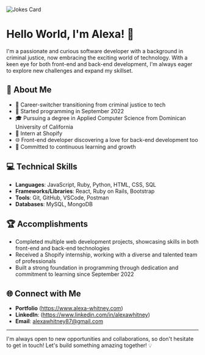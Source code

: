 <!-- Markdown -->

![Jokes Card](https://readme-jokes.vercel.app/api?bgColor=%23073b4c&textColor=%2306d6a0&aColor=%2306d6a0&borderColor=%2306d6a0)

# Hello World, I'm Alexa! 👋

I'm a passionate and curious software developer with a background in criminal justice, now embracing the exciting world of technology. With a keen eye for both front-end and back-end development, I'm always eager to explore new challenges and expand my skillset.

## 🌟 About Me

- 🚀 Career-switcher transitioning from criminal justice to tech
- 📅 Started programming in September 2022
- 🎓 Pursuing a degree in Applied Computer Science from Dominican University of California
- 💼 Intern at Shopify
- 🌐 Front-end developer discovering a love for back-end development too
- 🎯 Committed to continuous learning and growth

## 💻 Technical Skills

- **Languages**: JavaScript, Ruby, Python, HTML, CSS, SQL
- **Frameworks/Libraries**: React, Ruby on Rails, Bootstrap
- **Tools**: Git, GitHub, VSCode, Postman
- **Databases**: MySQL, MongoDB

## 🏆 Accomplishments

- Completed multiple web development projects, showcasing skills in both front-end and back-end technologies
- Received a Shopify internship, working with a diverse and talented team of professionals
- Built a strong foundation in programming through dedication and commitment to learning since September 2022

## 🌐 Connect with Me

- **Portfolio** (https://www.alexa-whitney.com)
- **LinkedIn**: (https://www.linkedin.com/in/alexawhitney)
- **Email**: alexawhitney87@gmail.com

---

I'm always open to new opportunities and collaborations, so don't hesitate to get in touch! Let's build something amazing together! 💡
